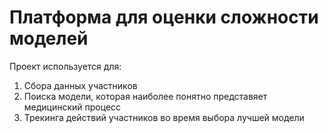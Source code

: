 # Платформа для оценки сложности моделей

Проект используется для:

1. Сбора данных участников
2. Поиска модели, которая наиболее понятно представяет медицинский процесс
3. Трекинга действий участников во время выбора лучшей модели

